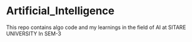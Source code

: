 # Artificial_Intelligence
This repo contains algo code and my learnings in the field of AI at SITARE UNIVERSITY In SEM-3
